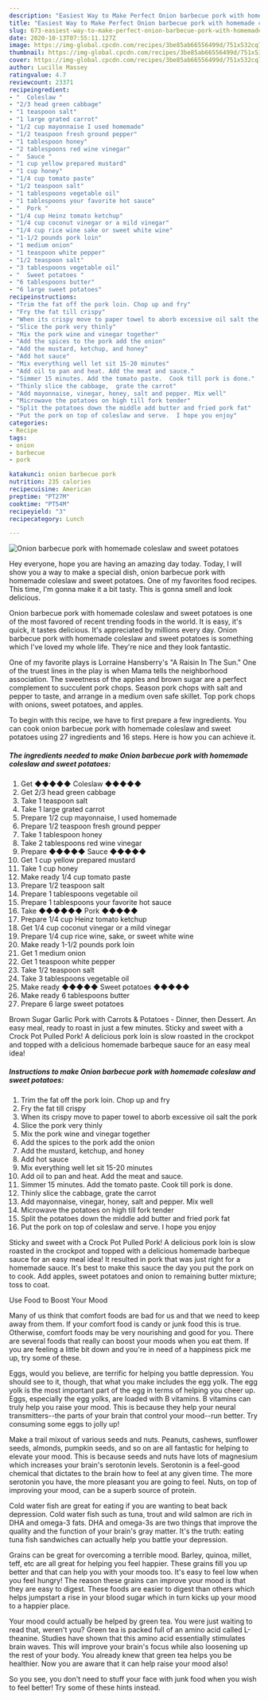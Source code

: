 ```yaml
---
description: "Easiest Way to Make Perfect Onion barbecue pork with homemade coleslaw and sweet potatoes"
title: "Easiest Way to Make Perfect Onion barbecue pork with homemade coleslaw and sweet potatoes"
slug: 673-easiest-way-to-make-perfect-onion-barbecue-pork-with-homemade-coleslaw-and-sweet-potatoes
date: 2020-10-13T07:55:11.127Z
image: https://img-global.cpcdn.com/recipes/3be85ab66556499d/751x532cq70/onion-barbecue-pork-with-homemade-coleslaw-and-sweet-potatoes-recipe-main-photo.jpg
thumbnail: https://img-global.cpcdn.com/recipes/3be85ab66556499d/751x532cq70/onion-barbecue-pork-with-homemade-coleslaw-and-sweet-potatoes-recipe-main-photo.jpg
cover: https://img-global.cpcdn.com/recipes/3be85ab66556499d/751x532cq70/onion-barbecue-pork-with-homemade-coleslaw-and-sweet-potatoes-recipe-main-photo.jpg
author: Lucille Massey
ratingvalue: 4.7
reviewcount: 23371
recipeingredient:
- "  Coleslaw "
- "2/3 head green cabbage"
- "1 teaspoon salt"
- "1 large grated carrot"
- "1/2 cup mayonnaise I used homemade"
- "1/2 teaspoon fresh ground pepper"
- "1 tablespoon honey"
- "2 tablespoons red wine vinegar"
- "  Sauce "
- "1 cup yellow prepared mustard"
- "1 cup honey"
- "1/4 cup tomato paste"
- "1/2 teaspoon salt"
- "1 tablespoons vegetable oil"
- "1 tablespoons your favorite hot sauce"
- "  Pork "
- "1/4 cup Heinz tomato ketchup"
- "1/4 cup coconut vinegar or a mild vinegar"
- "1/4 cup rice wine sake or sweet white wine"
- "1-1/2 pounds pork loin"
- "1 medium onion"
- "1 teaspoon white pepper"
- "1/2 teaspoon salt"
- "3 tablespoons vegetable oil"
- "  Sweet potatoes "
- "6 tablespoons butter"
- "6 large sweet potatoes"
recipeinstructions:
- "Trim the fat off the pork loin. Chop up and fry"
- "Fry the fat till crispy"
- "When its crispy move to paper towel to aborb excessive oil salt the pork"
- "Slice the pork very thinly"
- "Mix the pork wine and vinegar together"
- "Add the spices to the pork add the onion"
- "Add the mustard, ketchup, and honey"
- "Add hot sauce"
- "Mix everything well let sit 15-20 minutes"
- "Add oil to pan and heat. Add the meat and sauce."
- "Simmer 15 minutes. Add the tomato paste.  Cook till pork is done."
- "Thinly slice the cabbage,  grate the carrot"
- "Add mayonnaise, vinegar, honey, salt and pepper. Mix well"
- "Microwave the potatoes on high till fork tender"
- "Split the potatoes down the middle add butter and fried pork fat"
- "Put the pork on top of coleslaw and serve.  I hope you enjoy"
categories:
- Recipe
tags:
- onion
- barbecue
- pork

katakunci: onion barbecue pork 
nutrition: 235 calories
recipecuisine: American
preptime: "PT27M"
cooktime: "PT54M"
recipeyield: "3"
recipecategory: Lunch

---
```



![Onion barbecue pork with homemade coleslaw and sweet potatoes](https://img-global.cpcdn.com/recipes/3be85ab66556499d/751x532cq70/onion-barbecue-pork-with-homemade-coleslaw-and-sweet-potatoes-recipe-main-photo.jpg)

Hey everyone, hope you are having an amazing day today. Today, I will show you a way to make a special dish, onion barbecue pork with homemade coleslaw and sweet potatoes. One of my favorites food recipes. This time, I'm gonna make it a bit tasty. This is gonna smell and look delicious.

Onion barbecue pork with homemade coleslaw and sweet potatoes is one of the most favored of recent trending foods in the world. It is easy, it's quick, it tastes delicious. It's appreciated by millions every day. Onion barbecue pork with homemade coleslaw and sweet potatoes is something which I've loved my whole life. They're nice and they look fantastic.

One of my favorite plays is Lorraine Hansberry&#39;s &#34;A Raisin In The Sun.&#34; One of the truest lines in the play is when Mama tells the neighborhood association. The sweetness of the apples and brown sugar are a perfect complement to succulent pork chops. Season pork chops with salt and pepper to taste, and arrange in a medium oven safe skillet. Top pork chops with onions, sweet potatoes, and apples.


To begin with this recipe, we have to first prepare a few ingredients. You can cook onion barbecue pork with homemade coleslaw and sweet potatoes using 27 ingredients and 16 steps. Here is how you can achieve it.

<!--inarticleads1-->

##### The ingredients needed to make Onion barbecue pork with homemade coleslaw and sweet potatoes:

1. Get  ◆◆◆◆◆ Coleslaw ◆◆◆◆◆
1. Get 2/3 head green cabbage
1. Take 1 teaspoon salt
1. Take 1 large grated carrot
1. Prepare 1/2 cup mayonnaise, I used homemade
1. Prepare 1/2 teaspoon fresh ground pepper
1. Take 1 tablespoon honey
1. Take 2 tablespoons red wine vinegar
1. Prepare  ◆◆◆◆◆ Sauce ◆◆◆◆◆
1. Get 1 cup yellow prepared mustard
1. Take 1 cup honey
1. Make ready 1/4 cup tomato paste
1. Prepare 1/2 teaspoon salt
1. Prepare 1 tablespoons vegetable oil
1. Prepare 1 tablespoons your favorite hot sauce
1. Take  ◆◆◆◆◆◆ Pork ◆◆◆◆◆
1. Prepare 1/4 cup Heinz tomato ketchup
1. Get 1/4 cup coconut vinegar or a mild vinegar
1. Prepare 1/4 cup rice wine, sake, or sweet white wine
1. Make ready 1-1/2 pounds pork loin
1. Get 1 medium onion
1. Get 1 teaspoon white pepper
1. Take 1/2 teaspoon salt
1. Take 3 tablespoons vegetable oil
1. Make ready  ◆◆◆◆◆ Sweet potatoes ◆◆◆◆◆
1. Make ready 6 tablespoons butter
1. Prepare 6 large sweet potatoes


Brown Sugar Garlic Pork with Carrots &amp; Potatoes - Dinner, then Dessert. An easy meal, ready to roast in just a few minutes. Sticky and sweet with a Crock Pot Pulled Pork! A delicious pork loin is slow roasted in the crockpot and topped with a delicious homemade barbeque sauce for an easy meal idea! 

<!--inarticleads2-->

##### Instructions to make Onion barbecue pork with homemade coleslaw and sweet potatoes:

1. Trim the fat off the pork loin. Chop up and fry
1. Fry the fat till crispy
1. When its crispy move to paper towel to aborb excessive oil salt the pork
1. Slice the pork very thinly
1. Mix the pork wine and vinegar together
1. Add the spices to the pork add the onion
1. Add the mustard, ketchup, and honey
1. Add hot sauce
1. Mix everything well let sit 15-20 minutes
1. Add oil to pan and heat. Add the meat and sauce.
1. Simmer 15 minutes. Add the tomato paste.  Cook till pork is done.
1. Thinly slice the cabbage,  grate the carrot
1. Add mayonnaise, vinegar, honey, salt and pepper. Mix well
1. Microwave the potatoes on high till fork tender
1. Split the potatoes down the middle add butter and fried pork fat
1. Put the pork on top of coleslaw and serve.  I hope you enjoy


Sticky and sweet with a Crock Pot Pulled Pork! A delicious pork loin is slow roasted in the crockpot and topped with a delicious homemade barbeque sauce for an easy meal idea! It resulted in pork that was just right for a homemade sauce. It&#39;s best to make this sauce the day you put the pork on to cook. Add apples, sweet potatoes and onion to remaining butter mixture; toss to coat. 

Use Food to Boost Your Mood


Many of us think that comfort foods are bad for us and that we need to keep away from them. If your comfort food is candy or junk food this is true. Otherwise, comfort foods may be very nourishing and good for you. There are several foods that really can boost your moods when you eat them. If you are feeling a little bit down and you're in need of a happiness pick me up, try some of these.

Eggs, would you believe, are terrific for helping you battle depression. You should see to it, though, that what you make includes the egg yolk. The egg yolk is the most important part of the egg in terms of helping you cheer up. Eggs, especially the egg yolks, are loaded with B vitamins. B vitamins can truly help you raise your mood. This is because they help your neural transmitters--the parts of your brain that control your mood--run better. Try consuming some eggs to jolly up!

Make a trail mixout of various seeds and nuts. Peanuts, cashews, sunflower seeds, almonds, pumpkin seeds, and so on are all fantastic for helping to elevate your mood. This is because seeds and nuts have lots of magnesium which increases your brain's serotonin levels. Serotonin is a feel-good chemical that dictates to the brain how to feel at any given time. The more serotonin you have, the more pleasant you are going to feel. Nuts, on top of improving your mood, can be a superb source of protein.

Cold water fish are great for eating if you are wanting to beat back depression. Cold water fish such as tuna, trout and wild salmon are rich in DHA and omega-3 fats. DHA and omega-3s are two things that improve the quality and the function of your brain's gray matter. It's the truth: eating tuna fish sandwiches can actually help you battle your depression. 

Grains can be great for overcoming a terrible mood. Barley, quinoa, millet, teff, etc are all great for helping you feel happier. These grains fill you up better and that can help you with your moods too. It's easy to feel low when you feel hungry! The reason these grains can improve your mood is that they are easy to digest. These foods are easier to digest than others which helps jumpstart a rise in your blood sugar which in turn kicks up your mood to a happier place.

Your mood could actually be helped by green tea. You were just waiting to read that, weren't you? Green tea is packed full of an amino acid called L-theanine. Studies have shown that this amino acid essentially stimulates brain waves. This will improve your brain's focus while also loosening up the rest of your body. You already knew that green tea helps you be healthier. Now you are aware that it can help raise your mood also!

So you see, you don't need to stuff your face with junk food when you wish to feel better! Try  some  of  these  hints  instead.


